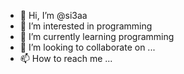 - 👋 Hi, I’m @si3aa
- 👀 I’m interested in programming
- 🌱 I’m currently learning programming
- 💞️ I’m looking to collaborate on ...
- 📫 How to reach me ...

<!---
si3aa/si3aa is a ✨ special ✨ repository because its `README.md` (this file) appears on your GitHub profile.
You can click the Preview link to take a look at your changes.
--->
